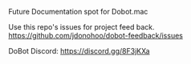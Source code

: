 Future Documentation spot for Dobot.mac



Use this repo's issues for project feed back.
https://github.com/jdonohoo/dobot-feedback/issues



DoBot Discord: https://discord.gg/8F3jKXa
